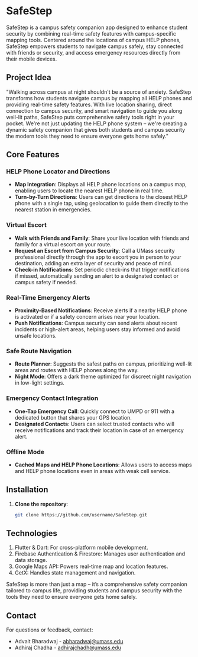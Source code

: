 # SafeStep

SafeStep is a campus safety companion app designed to enhance student security by combining real-time safety features with campus-specific mapping tools. Centered around the locations of campus HELP phones, SafeStep empowers students to navigate campus safely, stay connected with friends or security, and access emergency resources directly from their mobile devices.

## Project Idea

"Walking across campus at night shouldn't be a source of anxiety. SafeStep transforms how students navigate campus by mapping all HELP phones and providing real-time safety features. With live location sharing, direct connection to campus security, and smart navigation to guide you along well-lit paths, SafeStep puts comprehensive safety tools right in your pocket. We're not just updating the HELP phone system – we're creating a dynamic safety companion that gives both students and campus security the modern tools they need to ensure everyone gets home safely."

## Core Features

### HELP Phone Locator and Directions
- **Map Integration**: Displays all HELP phone locations on a campus map, enabling users to locate the nearest HELP phone in real time.
- **Turn-by-Turn Directions**: Users can get directions to the closest HELP phone with a single tap, using geolocation to guide them directly to the nearest station in emergencies.

### Virtual Escort
- **Walk with Friends and Family**: Share your live location with friends and family for a virtual escort on your route.
- **Request an Escort from Campus Security**: Call a UMass security professional directly through the app to escort you in person to your destination, adding an extra layer of security and peace of mind.
- **Check-in Notifications**: Set periodic check-ins that trigger notifications if missed, automatically sending an alert to a designated contact or campus safety if needed.

### Real-Time Emergency Alerts
- **Proximity-Based Notifications**: Receive alerts if a nearby HELP phone is activated or if a safety concern arises near your location.
- **Push Notifications**: Campus security can send alerts about recent incidents or high-alert areas, helping users stay informed and avoid unsafe locations.

### Safe Route Navigation
- **Route Planner**: Suggests the safest paths on campus, prioritizing well-lit areas and routes with HELP phones along the way.
- **Night Mode**: Offers a dark theme optimized for discreet night navigation in low-light settings.

### Emergency Contact Integration
- **One-Tap Emergency Call**: Quickly connect to UMPD or 911 with a dedicated button that shares your GPS location.
- **Designated Contacts**: Users can select trusted contacts who will receive notifications and track their location in case of an emergency alert.

### Offline Mode
- **Cached Maps and HELP Phone Locations**: Allows users to access maps and HELP phone locations even in areas with weak cell service.

## Installation

1. **Clone the repository**:
   ```bash
   git clone https://github.com/username/SafeStep.git

## Technologies
1. Flutter & Dart: For cross-platform mobile development.
2. Firebase Authentication & Firestore: Manages user authentication and data storage.
3. Google Maps API: Powers real-time map and location features.
4. GetX: Handles state management and navigation.

SafeStep is more than just a map – it’s a comprehensive safety companion tailored to campus life, providing students and campus security with the tools they need to ensure everyone gets home safely.

## Contact
For questions or feedback, contact:
- Advait Bharadwaj - abharadwaj@umass.edu
- Adhiraj Chadha - adhirajchadh@umass.edu
